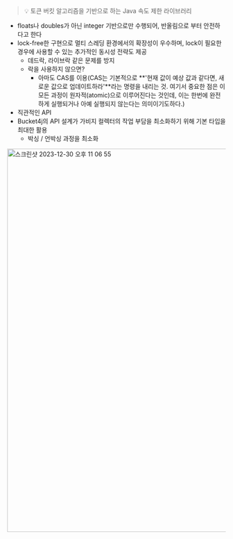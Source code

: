 > 💡 토큰 버킷 알고리즘을 기반으로 하는 Java 속도 제한 라이브러리

- floats나 doubles가 아닌 integer 기반으로만 수행되어, 반올림으로 부터 안전하다고 한다
- lock-free한 구현으로 멀티 스레딩 환경에서의 확장성이 우수하며, lock이 필요한 경우에 사용할 수 있는 추가적인 동시성 전략도 제공
    - 데드락, 라이브락 같은 문제를 방지
    - 락을 사용하지 않으면?
        - 아마도 CAS를 이용(CAS는 기본적으로 **'현재 값이 예상 값과 같다면, 새로운 값으로 업데이트하라'**라는 명령을 내리는 것. 여기서 중요한 점은 이 모든 과정이 원자적(atomic)으로
          이루어진다는 것인데, 이는 한번에 완전하게 실행되거나 아예 실행되지 않는다는 의미이기도하다.)
- 직관적인 API
- Bucket4j의 API 설계가 가비지 컬렉터의 작업 부담을 최소화하기 위해 기본 타입을 최대한 활용
    - 박싱 / 언박싱 과정을 최소화

<img width="883" alt="스크린샷 2023-12-30 오후 11 06 55" src="https://github.com/seonghoo1217/playground/assets/39437170/153c7821-ead7-49f9-b43f-f2d0ad58fc00">
